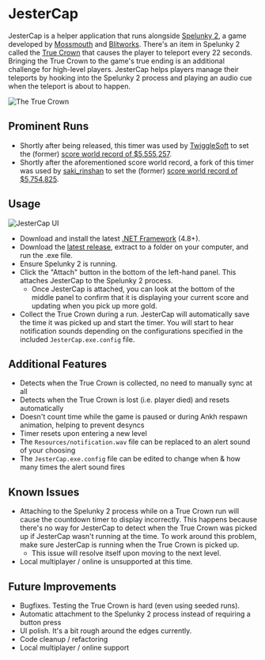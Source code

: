 # JesterCap
JesterCap is a helper application that runs alongside [Spelunky 2](https://store.steampowered.com/app/418530/Spelunky_2/), a game developed by [Mossmouth](http://mossmouth.com/) and [Blitworks](https://www.blitworks.com/). There's an item in Spelunky 2 called the [True Crown](https://spelunky.fandom.com/wiki/The_True_Crown) that causes the player to teleport every 22 seconds. Bringing the True Crown to the game's true ending is an additional challenge for high-level players. JesterCap helps players manage their teleports by hooking into the Spelunky 2 process and playing an audio cue when the teleport is about to happen.

![The True Crown](/JesterCap/Resources/true_crown_icon.png "The True Crown from Spelunky 2")

## Prominent Runs
* Shortly after being released, this timer was used by [TwiggleSoft](https://www.twitch.tv/twigglesoft) to set the (former) [score world record of $5,555,257](https://www.youtube.com/watch?v=MiJ2ApdaDD4).
* Shortly after the aforementioned score world record, a fork of this timer was used by [saki_rinshan](https://www.twitch.tv/saki_rinshan) to set the (former) [score world record of $5,754,825](https://www.youtube.com/watch?v=Dr0d703jDaQ).

## Usage
![JesterCap UI](/screencap.jpg "JesterCap UI")
* Download and install the latest [.NET Framework](https://dotnet.microsoft.com/download/dotnet-framework/) (4.8+).
* Download the [latest release](https://github.com/crashb/jestercap/releases/), extract to a folder on your computer, and run the .exe file.
* Ensure Spelunky 2 is running.
* Click the "Attach" button in the bottom of the left-hand panel. This attaches JesterCap to the Spelunky 2 process.
  * Once JesterCap is attached, you can look at the bottom of the middle panel to confirm that it is displaying your current score and updating when you pick up more gold.
* Collect the True Crown during a run. JesterCap will automatically save the time it was picked up and start the timer. You will start to hear notification sounds depending on the configurations specified in the included `JesterCap.exe.config` file.

## Additional Features
* Detects when the True Crown is collected, no need to manually sync at all
* Detects when the True Crown is lost (i.e. player died) and resets automatically
* Doesn't count time while the game is paused or during Ankh respawn animation, helping to prevent desyncs
* Timer resets upon entering a new level
* The `Resources/notification.wav` file can be replaced to an alert sound of your choosing
* The `JesterCap.exe.config` file can be edited to change when & how many times the alert sound fires

## Known Issues
* Attaching to the Spelunky 2 process while on a True Crown run will cause the countdown timer to display incorrectly. This happens because there's no way for JesterCap to detect when the True Crown was picked up if JesterCap wasn't running at the time. To work around this problem, make sure JesterCap is running when the True Crown is picked up.
  * This issue will resolve itself upon moving to the next level.
* Local multiplayer / online is unsupported at this time.

## Future Improvements
* Bugfixes. Testing the True Crown is hard (even using seeded runs).
* Automatic attachment to the Spelunky 2 process instead of requiring a button press
* UI polish. It's a bit rough around the edges currently.
* Code cleanup / refactoring
* Local multiplayer / online support

